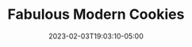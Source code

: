 ---
title: "Fabulous Modern Cookies"
date: 2023-02-03T19:03:10-05:00
notes: ""
lead_image: "fabulous_modern_cookies/FabulousModernCookies_Cover.png"
interior:
    - fabulous_modern_cookies/FabulousModernCookies_interior_0.png
    - fabulous_modern_cookies/FabulousModernCookies_interior_02.png
    - fabulous_modern_cookies/FabulousModernCookies_interior_03.png
    - fabulous_modern_cookies/FabulousModernCookies_interior_04.png
    - fabulous_modern_cookies/FabulousModernCookies_interior_05.png
    - fabulous_modern_cookies/FabulousModernCookies_interior_06.png
---